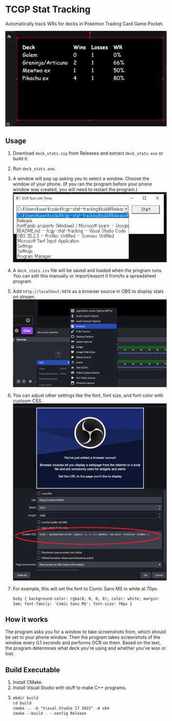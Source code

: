 # TCGP Stat Tracking

Automatically track WRs for decks in Pokemon Trading Card Game Pocket.

![Preview](images/preview.png)

## Usage
1. Download `deck_stats.zip` from Releases and extract `deck_stats.exe` or build it.
2. Run `deck_stats.exe`.
3. A window will pop up asking you to select a window. Choose the window of your phone. (If you ran the program before your phone window was created, you will need to restart the program.)
   ![Window Select](images/window_select.png)

4. A `deck_stats.csv` file will be saved and loaded when the program runs.
   You can edit this manually or import/export it from/to a spreadsheet program.
5. Add `http://localhost:9876` as a browser source in OBS to display stats on stream.
   ![Add Browser](images/add_browser.png)
6. You can adjust other settings like the font, font size, and font color with custsom CSS.
   ![Browser Settings](images/browser_settings.png)
7. For example, this will set the font to Comic Sans MS in white at 70px.
   ```
   body { background-color: rgba(0, 0, 0, 0); color: white; margin: 1em; font-family: 'Comic Sans MS'; font-size: 70px }
   ```

## How it works
The program asks you for a window to take screenshots from, which should be set to your phone window. Then the program takes screenshots of the window every 0.1 seconds and performs OCR on them. Based on the text, the program determines what deck you're using and whether you've won or lost. 

## Build Executable
1. Install CMake.
2. Install Visual Studio with stuff to make C++ programs.
3. ```
   mkdir build
   cd build
   cmake .. -G "Visual Studio 17 2022" -A x64
   cmake --build . --config Release
   ```